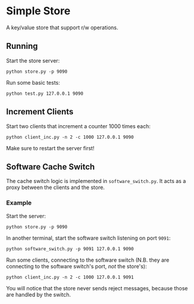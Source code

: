 # Simple Store
A key/value store that support r/w operations.

## Running
Start the store server:

    python store.py -p 9090

Run some basic tests:

    python test.py 127.0.0.1 9090

## Increment Clients
Start two clients that increment a counter 1000 times each:

    python client_inc.py -n 2 -c 1000 127.0.0.1 9090

Make sure to restart the server first!

## Software Cache Switch
The cache switch logic is implemented in `software_switch.py`. It acts as a proxy between the clients and the store.

### Example
Start the server:

    python store.py -p 9090

In another terminal, start the software switch listening on port `9091`:

    python software_switch.py -p 9091 127.0.0.1 9090

Run some clients, connecting to the software switch (N.B. they are connecting to the software switch's port, *not* the store's):

    python client_inc.py -n 2 -c 1000 127.0.0.1 9091

You will notice that the store never sends reject messages, because those are handled by the switch.
